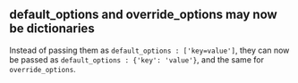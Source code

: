 ## default_options and override_options may now be dictionaries

Instead of passing them as `default_options : ['key=value']`, they can now be
passed as `default_options : {'key': 'value'}`, and the same for
`override_options`.
